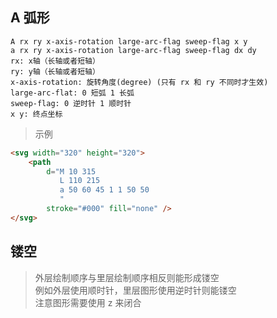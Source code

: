 ## A 弧形
```
A rx ry x-axis-rotation large-arc-flag sweep-flag x y
a rx ry x-axis-rotation large-arc-flag sweep-flag dx dy
rx: x轴（长轴或者短轴）
ry: y轴（长轴或者短轴）
x-axis-rotation: 旋转角度(degree) (只有 rx 和 ry 不同时才生效)
large-arc-flat: 0 短弧 1 长弧
sweep-flag: 0 逆时针 1 顺时针
x y: 终点坐标
```
> 示例
```html
<svg width="320" height="320">
    <path
        d="M 10 315
           L 110 215
           a 50 60 45 1 1 50 50
           "
        stroke="#000" fill="none" />
</svg>
```
## 镂空
> 外层绘制顺序与里层绘制顺序相反则能形成镂空  
> 例如外层使用顺时针，里层图形使用逆时针则能镂空  
> 注意图形需要使用 z 来闭合
